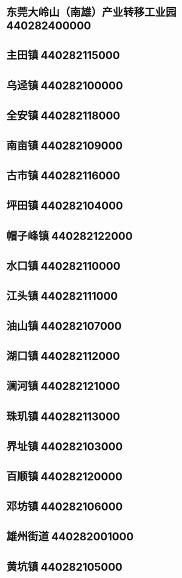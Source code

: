 # 东莞大岭山（南雄）产业转移工业园 440282400000
# 主田镇 440282115000
# 乌迳镇 440282100000
# 全安镇 440282118000
# 南亩镇 440282109000
# 古市镇 440282116000
# 坪田镇 440282104000
# 帽子峰镇 440282122000
# 水口镇 440282110000
# 江头镇 440282111000
# 油山镇 440282107000
# 湖口镇 440282112000
# 澜河镇 440282121000
# 珠玑镇 440282113000
# 界址镇 440282103000
# 百顺镇 440282120000
# 邓坊镇 440282106000
# 雄州街道 440282001000
# 黄坑镇 440282105000
